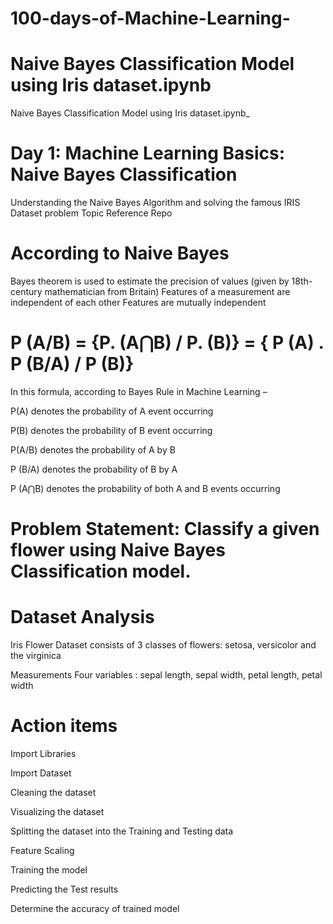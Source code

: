# 100-days-of-Machine-Learning-


# Naive Bayes Classification Model using Iris dataset.ipynb
Naive Bayes Classification Model using Iris dataset.ipynb_
# Day 1: Machine Learning Basics: Naive Bayes Classification
Understanding the Naive Bayes Algorithm and solving the famous IRIS Dataset problem
Topic Reference Repo

# According to Naive Bayes

Bayes theorem is used to estimate the precision of values (given by 18th-century mathematician from Britain)
Features of a measurement are independent of each other
Features are mutually independent
# P (A/B) = {P. (A⋂B) / P. (B)} = { P (A) . P (B/A) / P (B)}

In this formula, according to Bayes Rule in Machine Learning –

P(A) denotes the probability of A event occurring

P(B) denotes the probability of B event occurring

P(A/B) denotes the probability of A by B

P (B/A) denotes the probability of B by A

P (A⋂B) denotes the probability of both A and B events occurring

# Problem Statement: Classify a given flower using Naive Bayes Classification model.
# Dataset Analysis
Iris Flower Dataset consists of 3 classes of flowers: setosa, versicolor and the virginica

Measurements Four variables : sepal length, sepal width, petal length, petal width

# Action items
Import Libraries

Import Dataset

Cleaning the dataset

Visualizing the dataset

Splitting the dataset into the Training and Testing data

Feature Scaling

Training the model

Predicting the Test results

Determine the accuracy of trained model
